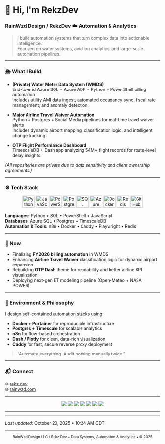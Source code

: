 # 👋 Hi, I'm RekzDev 
### RainWzd Design / RekzDev ☁️ Automation & Analytics

> I build automation systems that turn complex data into actionable intelligence.  
> Focused on water systems, aviation analytics, and large-scale automation pipelines.

---

### 🌦️ What I Build
- **(Private) Water Meter Data System (WMDS)**  
  End-to-end Azure SQL + Azure ADF + Python + PowerShell billing automation  
  Includes utility AMI data ingest, automated occupancy sync, fiscal rate management, and anomaly detection.

- **Major Airline Travel Waiver Automation**  
  Python + Postgres + Social Media pipelines for real-time travel waiver alerts  
  Includes dynamic airport mapping, classification logic, and intelligent change tracking.

- **OTP Flight Performance Dashboard**  
  TimescaleDB + Dash app analyzing 54M+ flight records for route-level delay insights.  

*(All repositories are private due to data sensitivity and client ownership agreements.)*

---

### ⚙️ Tech Stack

<p align="center">
  <!-- Languages -->
  <img src="https://cdn.jsdelivr.net/gh/devicons/devicon/icons/python/python-original.svg" width="40" height="40" alt="Python"/>
  <img src="https://cdn.jsdelivr.net/gh/devicons/devicon/icons/javascript/javascript-original.svg" width="40" height="40" alt="JavaScript"/>
  <img src="https://cdn.jsdelivr.net/gh/devicons/devicon/icons/powershell/powershell-original.svg" width="40" height="40" alt="PowerShell"/>

  <!-- Databases -->
  <img src="https://cdn.jsdelivr.net/gh/devicons/devicon/icons/postgresql/postgresql-original.svg" width="40" height="40" alt="Postgres"/>
  <img src="https://cdn.jsdelivr.net/gh/devicons/devicon/icons/microsoftsqlserver/microsoftsqlserver-plain.svg" width="40" height="40" alt="SQL Server"/>

  <!-- Cloud / Tools -->
  <img src="https://cdn.jsdelivr.net/gh/devicons/devicon/icons/azure/azure-original.svg" width="40" height="40" alt="Azure"/>
  <img src="https://cdn.jsdelivr.net/gh/devicons/devicon/icons/docker/docker-original.svg" width="40" height="40" alt="Docker"/>
  <img src="https://cdn.jsdelivr.net/gh/devicons/devicon/icons/redis/redis-original.svg" width="40" height="40" alt="Redis"/>
  <img src="https://cdn.jsdelivr.net/gh/devicons/devicon/icons/github/github-original.svg" width="40" height="40" alt="GitHub"/>
</p>

**Languages:** Python • SQL • PowerShell • JavaScript  
**Databases:** Azure SQL • Postgres • TimescaleDB  
**Automation & Tools:** n8n • Docker • Caddy • Playwright • Redis  

---

### 🧭 Now
- Finalizing **FY2026 billing automation** in WMDS  
- Enhancing **Airline Travel Waiver** classification logic for dynamic airport expansion  
- Rebuilding **OTP Dash** theme for readability and better airline KPI visualization  
- Deploying next-gen ET modeling pipeline (Open-Meteo + NASA POWER)

---

### 🧰 Environment & Philosophy

I design self-contained automation stacks using:  
- **Docker + Portainer** for reproducible infrastructure  
- **Postgres + Timescale** for scalable analytics  
- **n8n** for flow-based orchestration  
- **Dash / Plotly** for clean, data-rich visualization  
- **Caddy** for fast, secure reverse proxy deployment  

> “Automate everything. Audit nothing manually twice.”

---

### 📬 Connect
🌐 [rekz.dev](https://rekz.dev)  
🌐 [rainwzd.com](https://rainwzd.com)  

---

<p align="center">
  <img src="https://img.shields.io/badge/Python-3.13-blue?logo=python"/>
  <img src="https://img.shields.io/badge/PostgreSQL-15-blue?logo=postgresql"/>
  <img src="https://img.shields.io/badge/Azure-Cloud-blue?logo=microsoftazure"/>
  <img src="https://img.shields.io/badge/Docker-Containerized-2496ED?logo=docker"/>
  <img src="https://img.shields.io/badge/n8n-Automation-EA4C89?logo=n8n"/>
  <img src="https://img.shields.io/badge/TimescaleDB-Analytics-000000?logo=timescaledb"/>
  <img src="https://img.shields.io/badge/Status-Automating-success?style=flat-square&color=green"/>
</p>

---

---

_Last updated:_ <!--LAST_UPDATED-->October 20, 2025 • 10:24 AM CDT<!--/LAST_UPDATED-->

---

<p align="center">
  <sub>RainWzd Design LLC / Rekz Dev • Data Systems, Automation & Analytics • © 2025</sub>
</p>
